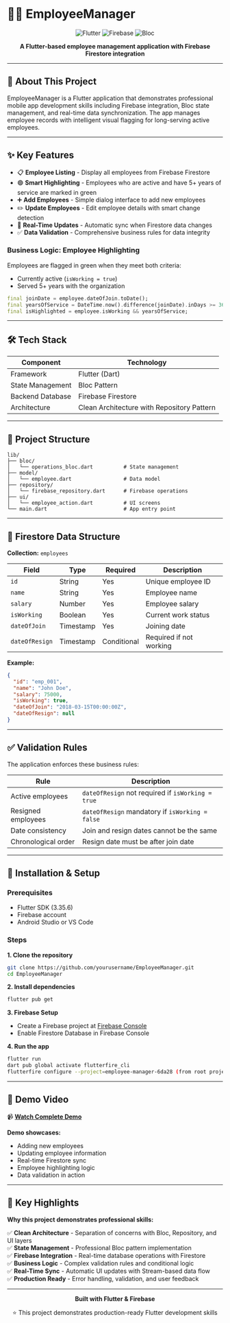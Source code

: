 # 👨‍💼 EmployeeManager

<div align="center">

![Flutter](https://img.shields.io/badge/Flutter-3.35.6-02569B?logo=flutter&logoColor=white)
![Firebase](https://img.shields.io/badge/Firebase-FFCA28?logo=firebase&logoColor=black)
![Bloc](https://img.shields.io/badge/State%20Management-Bloc-blue)

**A Flutter-based employee management application with Firebase Firestore integration**

</div>

---

## 📖 About This Project

EmployeeManager is a Flutter application that demonstrates professional mobile app development skills including Firebase integration, Bloc state management, and real-time data synchronization. The app manages employee records with intelligent visual flagging for long-serving active employees.

---

## ✨ Key Features

- 📋 **Employee Listing** - Display all employees from Firebase Firestore
- 🟢 **Smart Highlighting** - Employees who are active and have 5+ years of service are marked in green
- ➕ **Add Employees** - Simple dialog interface to add new employees
- ✏️ **Update Employees** - Edit employee details with smart change detection
- 🔄 **Real-Time Updates** - Automatic sync when Firestore data changes
- ✅ **Data Validation** - Comprehensive business rules for data integrity

### Business Logic: Employee Highlighting

Employees are flagged in green when they meet both criteria:
- Currently active (`isWorking = true`)
- Served 5+ years with the organization

```dart
final joinDate = employee.dateOfJoin.toDate();
final yearsOfService = DateTime.now().difference(joinDate).inDays >= 365 * 5;
final isHighlighted = employee.isWorking && yearsOfService;
```

---

## 🛠️ Tech Stack

| Component | Technology |
|-----------|-----------|
| Framework | Flutter (Dart) |
| State Management | Bloc Pattern |
| Backend Database | Firebase Firestore |
| Architecture | Clean Architecture with Repository Pattern |

---

## 📁 Project Structure

```
lib/
├── bloc/
│   └── operations_bloc.dart          # State management
├── model/
│   └── employee.dart                 # Data model
├── repository/
│   └── firebase_repository.dart      # Firebase operations
├── ui/
│   └── employee_action.dart          # UI screens
└── main.dart                         # App entry point
```

---

## 💾 Firestore Data Structure

**Collection:** `employees`

| Field | Type | Required | Description |
|-------|------|----------|-------------|
| `id` | String | Yes | Unique employee ID |
| `name` | String | Yes | Employee name |
| `salary` | Number | Yes | Employee salary |
| `isWorking` | Boolean | Yes | Current work status |
| `dateOfJoin` | Timestamp | Yes | Joining date |
| `dateOfResign` | Timestamp | Conditional | Required if not working |

**Example:**
```json
{
  "id": "emp_001",
  "name": "John Doe",
  "salary": 75000,
  "isWorking": true,
  "dateOfJoin": "2018-03-15T00:00:00Z",
  "dateOfResign": null
}
```

---

## ✅ Validation Rules

The application enforces these business rules:

| Rule | Description |
|------|-------------|
| Active employees | `dateOfResign` not required if `isWorking = true` |
| Resigned employees | `dateOfResign` mandatory if `isWorking = false` |
| Date consistency | Join and resign dates cannot be the same |
| Chronological order | Resign date must be after join date |

---

## 🚀 Installation & Setup

### Prerequisites
- Flutter SDK (3.35.6)
- Firebase account
- Android Studio or VS Code

### Steps

**1. Clone the repository**
```bash
git clone https://github.com/yourusername/EmployeeManager.git
cd EmployeeManager
```

**2. Install dependencies**
```bash
flutter pub get
```

**3. Firebase Setup**
- Create a Firebase project at [Firebase Console](https://console.firebase.google.com/)
- Enable Firestore Database in Firebase Console

**4. Run the app**
```bash
flutter run
dart pub global activate flutterfire_cli
flutterfire configure --project=employee-manager-6da28 (from root project)
```

---

## 🎥 Demo Video

📹 **[Watch Complete Demo](https://www.loom.com/share/your-video-id)**

**Demo showcases:**
- Adding new employees
- Updating employee information
- Real-time Firestore sync
- Employee highlighting logic
- Data validation in action

---

## 🎯 Key Highlights

**Why this project demonstrates professional skills:**

✅ **Clean Architecture** - Separation of concerns with Bloc, Repository, and UI layers  
✅ **State Management** - Professional Bloc pattern implementation  
✅ **Firebase Integration** - Real-time database operations with Firestore  
✅ **Business Logic** - Complex validation rules and conditional logic  
✅ **Real-Time Sync** - Automatic UI updates with Stream-based data flow  
✅ **Production Ready** - Error handling, validation, and user feedback  

---

<div align="center">

**Built with Flutter & Firebase**

⭐ This project demonstrates production-ready Flutter development skills

</div>
